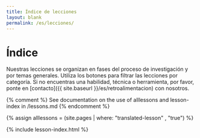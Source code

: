 ```yaml
---
title: Índice de lecciones
layout: blank
permalink: /es/lecciones/
---
```



# Índice

Nuestras lecciones se organizan en fases del proceso de investigación y por temas generales. Utiliza los botones para filtrar las lecciones por categoría. Si no encuentras una habilidad, técnica o herramienta, por favor, ponte en [contacto]({{ site.baseurl }}/es/retroalimentacion) con nosotros.


{% comment %}
See documentation on the use of alllessons and lesson-index in /lessons.md
{% endcomment %}

{% assign alllessons = (site.pages | where: "translated-lesson" , "true") %}

{% include lesson-index.html %}
